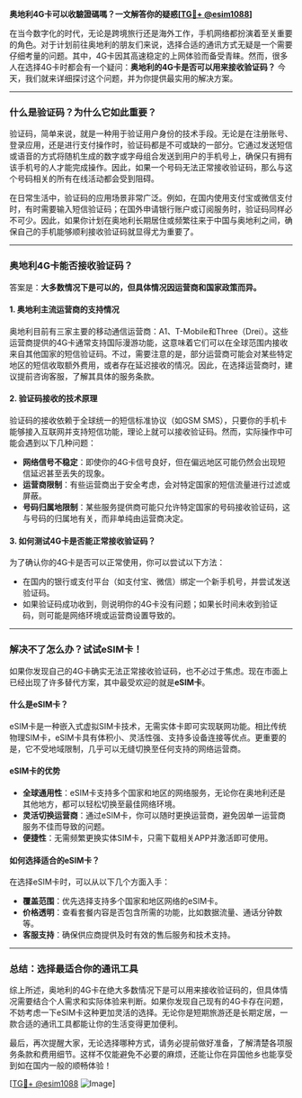 **奥地利4G卡可以收驗證碼嗎？一文解答你的疑惑[[TG💪+ @esim1088](https://t.me/s/esim1088)]**

在当今数字化的时代，无论是跨境旅行还是海外工作，手机网络都扮演着至关重要的角色。对于计划前往奥地利的朋友们来说，选择合适的通讯方式无疑是一个需要仔细考量的问题。其中，4G卡因其高速稳定的上网体验而备受青睐。然而，很多人在选择4G卡时都会有一个疑问：**奥地利的4G卡是否可以用来接收验证码？** 今天，我们就来详细探讨这个问题，并为你提供最实用的解决方案。

---

### **什么是验证码？为什么它如此重要？**

验证码，简单来说，就是一种用于验证用户身份的技术手段。无论是在注册账号、登录应用，还是进行支付操作时，验证码都是不可或缺的一部分。它通过发送短信或语音的方式将随机生成的数字或字母组合发送到用户的手机号上，确保只有拥有该手机号的人才能完成操作。因此，如果一个号码无法正常接收验证码，那么与这个号码相关的所有在线活动都会受到阻碍。

在日常生活中，验证码的应用场景非常广泛。例如，在国内使用支付宝或微信支付时，有时需要输入短信验证码；在国外申请银行账户或订阅服务时，验证码同样必不可少。因此，如果你计划在奥地利长期居住或频繁往来于中国与奥地利之间，确保自己的手机能够顺利接收验证码就显得尤为重要了。

---

### **奥地利4G卡能否接收验证码？**

答案是：**大多数情况下是可以的，但具体情况因运营商和国家政策而异。**

#### **1. 奥地利主流运营商的支持情况**
奥地利目前有三家主要的移动通信运营商：A1、T-Mobile和Three（Drei）。这些运营商提供的4G卡通常支持国际漫游功能，这意味着它们可以在全球范围内接收来自其他国家的短信验证码。不过，需要注意的是，部分运营商可能会对某些特定地区的短信收取额外费用，或者存在延迟接收的情况。因此，在选择运营商时，建议提前咨询客服，了解其具体的服务条款。

#### **2. 验证码接收的技术原理**
验证码的接收依赖于全球统一的短信标准协议（如GSM SMS），只要你的手机卡能够接入互联网并支持短信功能，理论上就可以接收验证码。然而，实际操作中可能会遇到以下几种问题：
- **网络信号不稳定**：即使你的4G卡信号良好，但在偏远地区可能仍然会出现短信延迟甚至丢失的现象。
- **运营商限制**：有些运营商出于安全考虑，会对特定国家的短信流量进行过滤或屏蔽。
- **号码归属地限制**：某些服务提供商可能只允许特定国家的号码接收验证码，这与号码的归属地有关，而非单纯由运营商决定。

#### **3. 如何测试4G卡是否能正常接收验证码？**
为了确认你的4G卡是否可以正常使用，你可以尝试以下方法：
- 在国内的银行或支付平台（如支付宝、微信）绑定一个新手机号，并尝试发送验证码。
- 如果验证码成功收到，则说明你的4G卡没有问题；如果长时间未收到验证码，则可能是网络环境或运营商设置导致的。

---

### **解决不了怎么办？试试eSIM卡！**

如果你发现自己的4G卡确实无法正常接收验证码，也不必过于焦虑。现在市面上已经出现了许多替代方案，其中最受欢迎的就是**eSIM卡**。

#### **什么是eSIM卡？**
eSIM卡是一种嵌入式虚拟SIM卡技术，无需实体卡即可实现联网功能。相比传统物理SIM卡，eSIM卡具有体积小、灵活性强、支持多设备连接等优点。更重要的是，它不受地域限制，几乎可以无缝切换至任何支持的网络运营商。

#### **eSIM卡的优势**
- **全球通用性**：eSIM卡支持多个国家和地区的网络服务，无论你在奥地利还是其他地方，都可以轻松切换至最佳网络环境。
- **灵活切换运营商**：通过eSIM卡，你可以随时更换运营商，避免因单一运营商服务不佳而导致的问题。
- **便捷性**：无需频繁更换实体SIM卡，只需下载相关APP并激活即可使用。

#### **如何选择适合的eSIM卡？**
在选择eSIM卡时，可以从以下几个方面入手：
- **覆盖范围**：优先选择支持多个国家和地区网络的eSIM卡。
- **价格透明**：查看套餐内容是否包含所需的功能，比如数据流量、通话分钟数等。
- **客服支持**：确保供应商提供及时有效的售后服务和技术支持。

---

### **总结：选择最适合你的通讯工具**

综上所述，奥地利的4G卡在绝大多数情况下是可以用来接收验证码的，但具体情况需要结合个人需求和实际体验来判断。如果你发现自己现有的4G卡存在问题，不妨考虑一下eSIM卡这种更加灵活的选择。无论你是短期旅游还是长期定居，一款合适的通讯工具都能让你的生活变得更加便利。

最后，再次提醒大家，无论选择哪种方式，请务必提前做好准备，了解清楚各项服务条款和费用细节。这样不仅能避免不必要的麻烦，还能让你在异国他乡也能享受到如在国内一般的顺畅体验！

[[TG💪+ @esim1088](https://t.me/s/esim1088) ![Image](https://i.postimg.cc/4NQfJmqS/Snipaste-2025-05-13-00-14-12.png)]